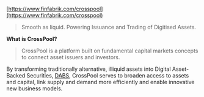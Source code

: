 [https://www.finfabrik.com/crosspool](https://www.finfabrik.com/crosspool)

> Smooth as liquid. Powering Issuance and Trading of Digitised Assets.

**What is CrossPool?**

> CrossPool is a platform built on fundamental capital markets concepts to connect asset issuers and investors. 

By transforming traditionally alternative, illiquid assets into Digital Asset-Backed Securities, [DABS](en/glossary/#dabs), CrossPool serves to broaden access to assets and capital, link supply and demand more efficiently and enable innovative new business models. 
